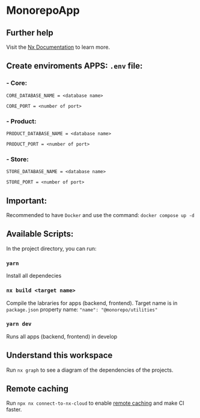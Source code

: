 # MonorepoApp

## Further help

Visit the [Nx Documentation](https://nx.dev) to learn more.

## Create enviroments APPS: `.env` file:

### - Core:
`CORE_DATABASE_NAME = <database name>`

`CORE_PORT = <number of port>`

### - Product:
`PRODUCT_DATABASE_NAME = <database name>`

`PRODUCT_PORT = <number of port>`

### - Store:
`STORE_DATABASE_NAME = <database name>`

`STORE_PORT = <number of port>`



## Important:
Recommended to have `Docker` and use the command:
`docker compose up -d`

## Available Scripts:
In the project directory, you can run:

###  `yarn`
Install all dependecies 

###  `nx build <target name>`
Compile the labraries for apps (backend, frontend). Target name is in `package.json` property name: 
`"name": "@monorepo/utilities"`

###  `yarn dev`
Runs all apps (backend, frontend) in develop

## Understand this workspace
Run `nx graph` to see a diagram of the dependencies of the projects.

## Remote caching

Run `npx nx connect-to-nx-cloud` to enable [remote caching](https://nx.app) and make CI faster.